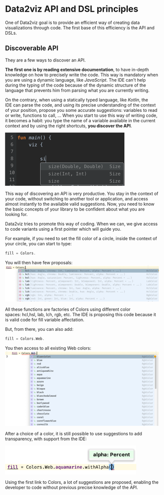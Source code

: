 
# Data2viz API and DSL principles

One of Data2viz goal is to provide an efficient way of creating 
data visualizations through code. The first base of this 
efficiency is the API and DSLs.

## Discoverable API

They are a few ways to discover an API. 

**The first one is by reading extensive documentation**, 
to have in-depth knowledge on how to precisely write the code. 
This way is mandatory when you are using a dynamic language, 
like _JavaScript_. The IDE can't help during the typing of the code 
because of the dynamic structure of the language that prevents him 
from parsing what you are currently writing. 

On the contrary, when using a statically typed language, 
like _Kotlin_, the IDE can parse the code, and using its precise 
understanding of the context of your position, propose you some 
accurate suggestions: variables to read or write, functions to call, ... 
When you start to use this way of writing code, it becomes a habit: 
you type the name of a variable available in the current context and 
by using the right shortcuts, **you discover the API**.

<img title="Suggestions after two characters typed in the context of a viz" src="../img/api-and-dsl.png" width="391" >


This way of discovering an API is very productive. You stay in the context of your code, 
without switching to another tool or application, and access almost instantly to the available 
valid suggestions. Now, you need to know the basic concepts of your library to be confident 
about what you are looking for.
 
Data2viz tries to promote this way of coding. When we can, we give access to code variants using a 
first pointer which will guide you.

For example, if you need to set the fill color of a circle, inside the context of your circle, you can start to type:

```kotlin
fill = Colors.
```

You will then have few proposals:
![Colors factories](../img/api-and-dsl2.png)


All these functions are factories of Colors using different 
color spaces: hcl,hsl, lab, lch, rgb, etc. The IDE is proposing this code
because it is valid code for fill variable affectation.

But, from there, you can also add: 

```kotlin
fill = Colors.Web.
```

You then access to all existing Web colors: 
![Web Colors](../img/api-and-dsl3.png)

After a choice of a color, it is still possible to use suggestions to add transparency,
with support from the IDE:


<img title="Web Color with transparency" src="../img/api-and-dsl4.png" width="430" >

Using the first link to Colors, a lot of suggestions are proposed, enabling the developer
to code without previous precise knowledge of the API.
 